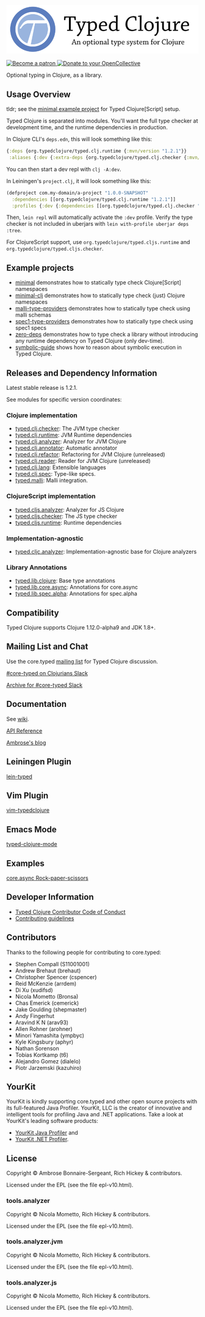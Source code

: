 <!-- DO NOT EDIT! Instead, edit `dev/resources/root-templates/README.md` and run `./script/regen-selmer.sh` -->
<div>
  <a href='https://typedclojure.org'>
    <img src="doc/images/typed-clojure-an-optional-type-system-letterbox.png"
         alt="Typed Clojure">
  </a>
</div>

<div>
  <p>
    <a href="https://www.patreon.com/ambrosebs">
      <img src="doc/images/become_a_patron_button.png"
           alt="Become a patron">
    </a>
    <a href="https://opencollective.com/typedclojure">
      <img src="doc/images/donate-to-our-collective.png"
           alt="Donate to your OpenCollective">
    </a>
  </p>
</div>

Optional typing in Clojure, as a library.

## Usage Overview

tldr; see the [minimal example project](example-projects/minimal) for Typed Clojure[Script] setup.

Typed Clojure is separated into modules. You'll want the full type checker at development
time, and the runtime dependencies in production.

In Clojure CLI's `deps.edn`, this will look something like this:

```clojure
{:deps {org.typedclojure/typed.clj.runtime {:mvn/version "1.2.1"}}
 :aliases {:dev {:extra-deps {org.typedclojure/typed.clj.checker {:mvn/version "1.2.1"}}}}}
```

You can then start a dev repl with `clj -A:dev`.

In Leiningen's `project.clj`, it will look something like this:

```clojure
(defproject com.my-domain/a-project "1.0.0-SNAPSHOT"
  :dependencies [[org.typedclojure/typed.clj.runtime "1.2.1"]]
  :profiles {:dev {:dependencies [[org.typedclojure/typed.clj.checker "1.2.1"]]}})
```

Then, `lein repl` will automatically activate the `:dev` profile. Verify the type
checker is not included in uberjars with `lein with-profile uberjar deps :tree`.

For ClojureScript support, use `org.typedclojure/typed.cljs.runtime` and `org.typedclojure/typed.cljs.checker`.

## Example projects

- [minimal](example-projects/minimal) demonstrates how to statically type check Clojure[Script] namespaces
- [minimal-clj](example-projects/minimal-clj) demonstrates how to statically type check (just) Clojure namespaces
- [malli-type-providers](example-projects/malli-type-providers) demonstrates how to statically type check using malli schemas
- [spec1-type-providers](example-projects/spec1-type-providers) demonstrates how to statically type check using spec1 specs
- [zero-deps](example-projects/zero-deps) demonstrates how to type check a library without introducing any runtime dependency on Typed Clojure (only dev-time).
- [symbolic-guide](example-projects/symbolic-guide) shows how to reason about symbolic execution in Typed Clojure.

## Releases and Dependency Information

Latest stable release is 1.2.1.

See modules for specific version coordinates:

### Clojure implementation

* [typed.clj.checker](typed/clj.checker/README.md): The JVM type checker
* [typed.clj.runtime](typed/clj.runtime/README.md): JVM Runtime dependencies
* [typed.clj.analyzer](typed/clj.analyzer/README.md): Analyzer for JVM Clojure
* [typed.clj.annotator](typed/clj.annotator/README.md): Automatic annotator
* [typed.clj.refactor](typed/clj.refactor/README.md): Refactoring for JVM Clojure (unreleased)
* [typed.clj.reader](typed/clj.reader/README.md): Reader for JVM Clojure (unreleased)
* [typed.clj.lang](typed/clj.lang/README.md): Extensible languages
* [typed.clj.spec](typed/clj.spec/README.md): Type-like specs.
* [typed.malli](typed/malli/README.md): Malli integration.

### ClojureScript implementation

* [typed.cljs.analyzer](typed/cljs.analyzer/README.md): Analyzer for JS Clojure
* [typed.cljs.checker](typed/cljs.checker/README.md): The JS type checker
* [typed.cljs.runtime](typed/cljs.runtime/README.md): Runtime dependencies

### Implementation-agnostic

* [typed.cljc.analyzer](typed/cljc.analyzer/README.md): Implementation-agnostic base for Clojure analyzers

### Library Annotations

* [typed.lib.clojure](typed/lib.clojure/README.md): Base type annotations
* [typed.lib.core.async](typed/lib.core.async/README.md): Annotations for core.async
* [typed.lib.spec.alpha](typed/lib.spec.alpha/README.md): Annotations for spec.alpha

## Compatibility

Typed Clojure supports Clojure 1.12.0-alpha9 and JDK 1.8+.

## Mailing List and Chat

Use the core.typed [mailing list](https://groups.google.com/forum/?fromgroups#!forum/clojure-core-typed) for Typed Clojure discussion.

[#core-typed on Clojurians Slack](https://clojurians.slack.com/app_redirect?channel=core-typed)

[Archive for #core-typed Slack](https://clojurians.zulipchat.com/#narrow/stream/180378-slack-archive/topic/core-typed)

## Documentation

See [wiki](https://github.com/clojure/core.typed/wiki).

[API Reference](https://api.typedclojure.org/latest/typed.clj.runtime/index.html)

[Ambrose's blog](https://blog.ambrosebs.com)

## Leiningen Plugin

[lein-typed](https://github.com/frenchy64/lein-typed)

## Vim Plugin

[vim-typedclojure](https://github.com/typedclojure/vim-typedclojure)

## Emacs Mode

[typed-clojure-mode](https://github.com/typedclojure/typed-clojure-mode)

## Examples

[core.async Rock-paper-scissors](typed/lib.core.async/test/typed_test/lib/clojure/core/async/rps_async_test.clj)

## Developer Information

- [Typed Clojure Contributor Code of Conduct](CODE_OF_CONDUCT.md)
- [Contributing guidelines](CONTRIBUTING.md)

<!---
## Future work

* Equality filters for occurrence typing
* Unify AST with ClojureScript
* Namespace dependency management
* Track changes to Typed Racket
  * https://github.com/plt/racket/compare/6105ce8b2087...71d6189132ce
-->

## Contributors

Thanks to the following people for contributing to core.typed:

* Stephen Compall (S11001001)
* Andrew Brehaut (brehaut)
* Christopher Spencer (cspencer)
* Reid McKenzie (arrdem)
* Di Xu (xudifsd)
* Nicola Mometto (Bronsa)
* Chas Emerick (cemerick)
* Jake Goulding (shepmaster)
* Andy Fingerhut
* Aravind K N (arav93)
* Allen Rohner (arohner)
* Minori Yamashita (ympbyc)
* Kyle Kingsbury (aphyr)
* Nathan Sorenson
* Tobias Kortkamp (t6)
* Alejandro Gomez (dialelo)
* Piotr Jarzemski (kazuhiro)

## YourKit

YourKit is kindly supporting core.typed and other open source projects with its full-featured Java Profiler.
YourKit, LLC is the creator of innovative and intelligent tools for profiling
Java and .NET applications. Take a look at YourKit's leading software products:

* <a href="https://www.yourkit.com/java/profiler/index.jsp">YourKit Java Profiler</a> and
* <a href="https://www.yourkit.com/.net/profiler/index.jsp">YourKit .NET Profiler</a>.

## License

Copyright © Ambrose Bonnaire-Sergeant, Rich Hickey & contributors.

Licensed under the EPL (see the file epl-v10.html).

### tools.analyzer

Copyright © Nicola Mometto, Rich Hickey & contributors.

Licensed under the EPL (see the file epl-v10.html).

### tools.analyzer.jvm

Copyright © Nicola Mometto, Rich Hickey & contributors.

Licensed under the EPL (see the file epl-v10.html).

### tools.analyzer.js

Copyright © Nicola Mometto, Rich Hickey & contributors.

Licensed under the EPL (see the file epl-v10.html).
